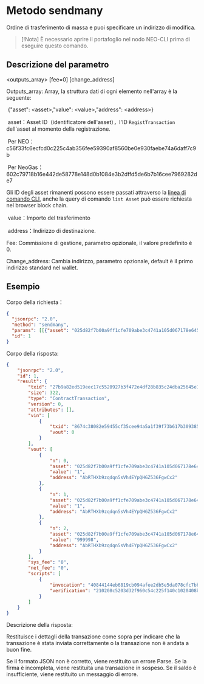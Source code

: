 # Metodo sendmany

Ordine di trasferimento di massa e puoi specificare un indirizzo di modifica.

> [!Nota]
> È necessario aprire il portafoglio nel nodo NEO-CLI prima di eseguire questo comando.

## Descrizione del parametro

\<outputs_array> \[fee=0] \[change_address]

Outputs_array: Array, la struttura dati di ogni elemento nell'array è la seguente:

​	{"asset": \<asset>,"value": \<value>,"address": \<address>}

​	asset：Asset ID（identificatore dell'asset），l'ID `RegistTransaction` dell'asset al momento della registrazione.

​	Per NEO：c56f33fc6ecfcd0c225c4ab356fee59390af8560be0e930faebe74a6daff7c9b

​	Per NeoGas：602c79718b16e442de58778e148d0b1084e3b2dffd5de6b7b16cee7969282de7

   Gli ID degli asset rimanenti possono essere passati attraverso la [linea di comando CLI](../cli.MD), anche la query di comando `list Asset` può essere richiesta nel browser block chain.


​	value：Importo del trasferimento

​	address：Indirizzo di destinazione.

Fee: Commissione di gestione, parametro opzionale, il valore predefinito è 0.

Change_address: Cambia indirizzo, parametro opzionale, default è il primo indirizzo standard nel wallet.

## Esempio

Corpo della richiesta：

```json
{
  "jsonrpc": "2.0",
  "method": "sendmany",
  "params": [[{"asset": "025d82f7b00a9ff1cfe709abe3c4741a105d067178e645bc3ebad9bc79af47d4","value": 1,"address": "AbRTHXb9zqdqn5sVh4EYpQHGZ536FgwCx2"},{"asset": "025d82f7b00a9ff1cfe709abe3c4741a105d067178e645bc3ebad9bc79af47d4","value": 1,"address": "AbRTHXb9zqdqn5sVh4EYpQHGZ536FgwCx2"}]],
  "id": 1
}
```

Corpo della risposta:

```json
{
    "jsonrpc": "2.0",
    "id": 1,
    "result": {
        "txid": "27b9a82ed519eec17c5520927b3f472e4df28b835c24dba25645e1650ed8d2ac",
        "size": 322,
        "type": "ContractTransaction",
        "version": 0,
        "attributes": [],
        "vin": [
            {
                "txid": "8674c38082e59455cf35cee94a5a1f39f73b617b3093859aa199c756f7900f1f",
                "vout": 0
            }
        ],
        "vout": [
            {
                "n": 0,
                "asset": "025d82f7b00a9ff1cfe709abe3c4741a105d067178e645bc3ebad9bc79af47d4",
                "value": "1",
                "address": "AbRTHXb9zqdqn5sVh4EYpQHGZ536FgwCx2"
            },
            {
                "n": 1,
                "asset": "025d82f7b00a9ff1cfe709abe3c4741a105d067178e645bc3ebad9bc79af47d4",
                "value": "1",
                "address": "AbRTHXb9zqdqn5sVh4EYpQHGZ536FgwCx2"
            },
            {
                "n": 2,
                "asset": "025d82f7b00a9ff1cfe709abe3c4741a105d067178e645bc3ebad9bc79af47d4",
                "value": "999998",
                "address": "AbRTHXb9zqdqn5sVh4EYpQHGZ536FgwCx2"
            }
        ],
        "sys_fee": "0",
        "net_fee": "0",
        "scripts": [
            {
                "invocation": "40844144eb6819cb094afee2db5e5da078cfc7bbe29dbc60e47b4c3b4bdf77a5fd97865ae9b5a8d8bb3fa20f1441a58a05f848b2ea49c6c0dbbfc5ed241b226665",
                "verification": "210208c5203d32f960c54c225f140c1020408b114c15d29082fc959dac6874828fccac"
            }
        ]
    }
}
```

Descrizione della risposta:

Restituisce i dettagli della transazione come sopra per indicare che la transazione è stata inviata correttamente o la transazione non è andata a buon fine.

Se il formato JSON non è corretto, viene restituito un errore Parse.
Se la firma è incompleta, viene restituita una transazione in sospeso.
Se il saldo è insufficiente, viene restituito un messaggio di errore.
